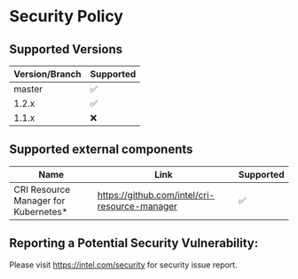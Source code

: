 # Security Policy

## Supported Versions

| Version/Branch | Supported          |
| -------------- | ------------------ |
| master         | :white_check_mark: |
| 1.2.x          | :white_check_mark: |
| 1.1.x          | :x:                |

## Supported external components

| Name                           | Link                                                | Supported          |
| ------------------------------ | --------------------------------------------------- | ------------------ |
| CRI Resource Manager for Kubernetes*      | https://github.com/intel/cri-resource-manager | :white_check_mark: |

## Reporting a Potential Security Vulnerability: 

Please visit https://intel.com/security for security issue report.
